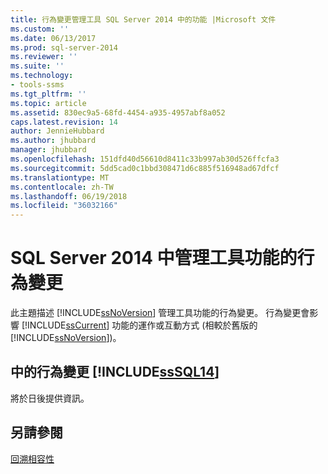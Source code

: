 ```yaml
---
title: 行為變更管理工具 SQL Server 2014 中的功能 |Microsoft 文件
ms.custom: ''
ms.date: 06/13/2017
ms.prod: sql-server-2014
ms.reviewer: ''
ms.suite: ''
ms.technology:
- tools-ssms
ms.tgt_pltfrm: ''
ms.topic: article
ms.assetid: 830ec9a5-68fd-4454-a935-4957abf8a052
caps.latest.revision: 14
author: JennieHubbard
ms.author: jhubbard
manager: jhubbard
ms.openlocfilehash: 151dfd40d56610d8411c33b997ab30d526ffcfa3
ms.sourcegitcommit: 5dd5cad0c1bbd308471d6c885f516948ad67dfcf
ms.translationtype: MT
ms.contentlocale: zh-TW
ms.lasthandoff: 06/19/2018
ms.locfileid: "36032166"
---
```

# <a name="behavior-changes-to-management-tools-features-in-sql-server-2014"></a>SQL Server 2014 中管理工具功能的行為變更
  此主題描述 [!INCLUDE[ssNoVersion](../includes/ssnoversion-md.md)] 管理工具功能的行為變更。 行為變更會影響 [!INCLUDE[ssCurrent](../includes/sscurrent-md.md)] 功能的運作或互動方式 (相較於舊版的 [!INCLUDE[ssNoVersion](../includes/ssnoversion-md.md)])。  
  
## <a name="behavior-changes-in-includesssql14includessssql14-mdmd"></a>中的行為變更 [!INCLUDE[ssSQL14](../includes/sssql14-md.md)]  
 將於日後提供資訊。  
  
## <a name="see-also"></a>另請參閱  
 [回溯相容性](../../2014/getting-started/backward-compatibility.md)  
  
  